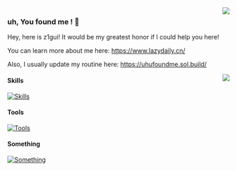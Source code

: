 

<img align = "right"  src="https://github-readme-stats.vercel.app/api/top-langs/?username=z1gui&layout=compact&hide_title=true" />





### uh, You found me ! 👋

Hey, here is z1gui!  It would be my greatest honor if I could help you here!

You can learn more about me here: https://www.lazydaily.cn/

Also, I usually update my routine here: https://uhufoundme.sol.build/

<img align = "right" src="https://github-readme-stats.vercel.app/api?username=z1gui&show_icons=true&icon_color=CE1D2D&text_color=718096&bg_color=ffffff&hide_title=true" />


#### Skills

[![Skills](https://skillicons.dev/icons?i=js,html,css,jquery,bootstrap,vue,nodejs,java,kotlin,solidity,spring,docker,kafka,nginx,redis,mysql,git,gradle,vim&perline=8&theme=light)](https://skillicons.dev)

#### Tools

[![Tools](https://skillicons.dev/icons?i=apple,windows,linux,idea,eclipse,vscode,ps&perline=8&theme=light)](https://skillicons.dev)

#### Something

[![Something](https://skillicons.dev/icons?i=twitter,discord,gmail,linkedin&perline=8&theme=light)](https://skillicons.dev)


